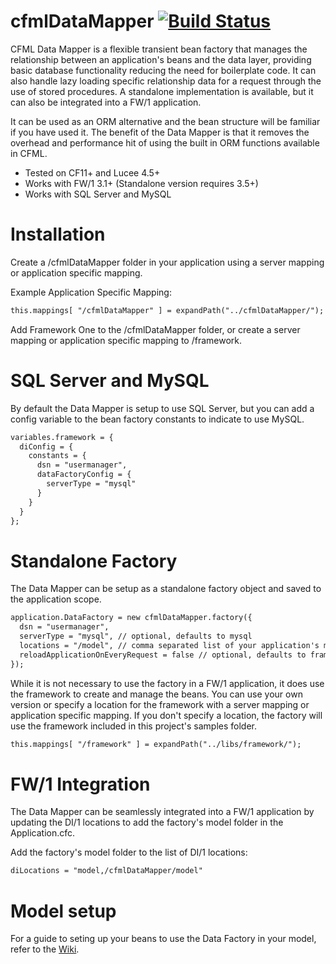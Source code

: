 # cfmlDataMapper [![Build Status](https://travis-ci.org/cfGothChic/cfmlDataMapper.svg?branch=master)](https://travis-ci.org/cfGothChic/cfmlDataMapper)

CFML Data Mapper is a flexible transient bean factory that manages the relationship between an application's beans and the data layer, providing basic database functionality reducing the need for boilerplate code. It can also handle lazy loading specific relationship data for a request through the use of stored procedures. A standalone implementation is available, but it can also be integrated into a FW/1 application.

It can be used as an ORM alternative and the bean structure will be familiar if you have used it. The benefit of the Data Mapper is that it removes the overhead and performance hit of using the built in ORM functions available in CFML.

* Tested on CF11+ and Lucee 4.5+
* Works with FW/1 3.1+ (Standalone version requires 3.5+)
* Works with SQL Server and MySQL

# Installation

Create a /cfmlDataMapper folder in your application using a server mapping or application specific mapping.

Example Application Specific Mapping:

```coldfusion
this.mappings[ "/cfmlDataMapper" ] = expandPath("../cfmlDataMapper/");
```

Add Framework One to the /cfmlDataMapper folder, or create a server mapping or application specific mapping to /framework.

# SQL Server and MySQL

By default the Data Mapper is setup to use SQL Server, but you can add a config variable to the bean factory constants to indicate to use MySQL.

```coldfusion
variables.framework = {
  diConfig = {
    constants = {
      dsn = "usermanager",
      dataFactoryConfig = {
        serverType = "mysql"
      }
    }
  }
};
```

# Standalone Factory

The Data Mapper can be setup as a standalone factory object and saved to the application scope.

```coldfusion
application.DataFactory = new cfmlDataMapper.factory({
  dsn = "usermanager",
  serverType = "mysql", // optional, defaults to mysql
  locations = "/model", // comma separated list of your application's model locations that contain a bean folder
  reloadApplicationOnEveryRequest = false // optional, defaults to framework default
});
```

While it is not necessary to use the factory in a FW/1 application, it does use the framework to create and manage the beans. You can use your own version or specify a location for the framework with a server mapping or application specific mapping. If you don't specify a location, the factory will use the framework included in this project's samples folder.

```coldfusion
this.mappings[ "/framework" ] = expandPath("../libs/framework/");
```

# FW/1 Integration

The Data Mapper can be seamlessly integrated into a FW/1 application by updating the DI/1 locations to add the factory's model folder in the Application.cfc.

Add the factory's model folder to the list of DI/1 locations:

```coldfusion
diLocations = "model,/cfmlDataMapper/model"
```

# Model setup

For a guide to seting up your beans to use the Data Factory in your model, refer to the [Wiki](https://github.com/cfGothChic/cfmlDataMapper/wiki).
